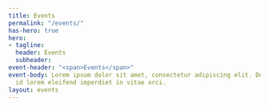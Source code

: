 ```yaml
---
title: Events
permalink: "/events/"
has-hero: true
hero:
- tagline: 
  header: Events
  subheader: 
event-header: "<span>Events</span>"
event-body: Lorem ipsum dolor sit amet, consectetur adipiscing elit. Duis ac augue
  id lorem eleifend imperdiet in vitae orci.
layout: events
---
```


